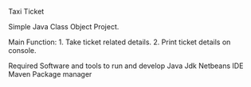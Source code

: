 Taxi Ticket

Simple Java Class Object Project.

Main Function:
    1. Take ticket related details.
    2. Print ticket details on console.


Required Software and tools to run and develop
    Java Jdk
    Netbeans IDE
    Maven Package manager
